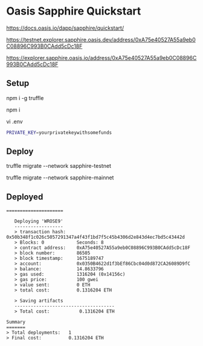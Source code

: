 # Oasis Sapphire Quickstart

https://docs.oasis.io/dapp/sapphire/quickstart/

https://testnet.explorer.sapphire.oasis.dev/address/0xA75e40527A55a9eb0C08896C993B0CAdd5cDc18F

https://explorer.sapphire.oasis.io/address/0xA75e40527A55a9eb0C08896C993B0CAdd5cDc18F

## Setup

npm i -g truffle

npm i

vi .env

```bash
PRIVATE_KEY=yourprivatekeywithsomefunds
```

## Deploy

truffle migrate --network sapphire-testnet

truffle migrate --network sapphire-mainnet

## Deployed

```
=====================

   Deploying 'WROSE9'
   ------------------
   > transaction hash:    0x50b348f1c026c5057291347a4f43f1bd7f5c45b4306d2e843d4ec7bd5c43442d
   > Blocks: 0            Seconds: 8
   > contract address:    0xA75e40527A55a9eb0C08896C993B0CAdd5cDc18F
   > block number:        86505
   > block timestamp:     1675189747
   > account:             0x0350B4622d1f3bEf86Cbc04d0d872CA26089D9fC
   > balance:             14.8633796
   > gas used:            1316204 (0x14156c)
   > gas price:           100 gwei
   > value sent:          0 ETH
   > total cost:          0.1316204 ETH

   > Saving artifacts
   -------------------------------------
   > Total cost:           0.1316204 ETH

Summary
=======
> Total deployments:   1
> Final cost:          0.1316204 ETH
```
